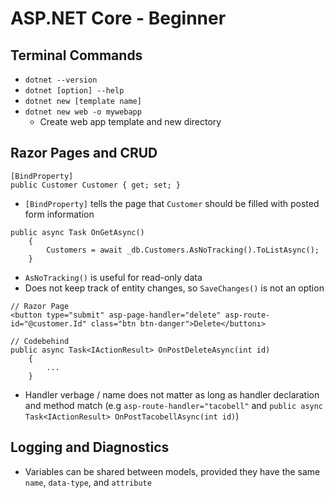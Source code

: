 # ASP.NET Core - Beginner
## Terminal Commands 
- `dotnet --version`
- `dotnet [option] --help`
- `dotnet new [template name]`
- `dotnet new web -o mywebapp`
    - Create web app template and new directory 
  
## Razor Pages and CRUD
```
[BindProperty]
public Customer Customer { get; set; }
```
- `[BindProperty]` tells the page that `Customer` should be filled with posted form information

```
public async Task OnGetAsync()
    {
        Customers = await _db.Customers.AsNoTracking().ToListAsync();
    }
```
- `AsNoTracking()` is useful for read-only data
- Does not keep track of entity changes, so `SaveChanges()` is not an option

```
// Razor Page
<button type="submit" asp-page-handler="delete" asp-route-id="@customer.Id" class="btn btn-danger">Delete</buttonı>

// Codebehind
public async Task<IActionResult> OnPostDeleteAsync(int id)
    {
        ...
    }
```
- Handler verbage / name does not matter as long as handler declaration and method match (e.g `asp-route-handler="tacobell"` and `public async Task<IActionResult> OnPostTacobellAsync(int id)`)

## Logging and Diagnostics
- Variables can be shared between models, provided they have the same `name`, `data-type`, and `attribute`